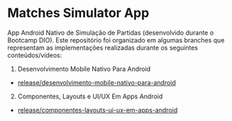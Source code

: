 # Matches Simulator App

App Android Nativo de Simulação de Partidas (desenvolvido durante o Bootcamp DIO). Este repositório foi organizado em algumas branches que representam as implementações realizadas durante os seguintes conteúdos/vídeos:

1. Desenvolvimento Mobile Nativo Para Android
  - [release/desenvolvimento-mobile-nativo-para-android](https://github.com/cailloutr/matches-simulator-app/tree/release/desenvolvimento-mobile-nativo-para-android)

2. Componentes, Layouts e UI/UX Em Apps Android
  - [release/componentes-layouts-ui-ux-em-apps-android](https://github.com/cailloutr/matches-simulator-app/tree/release/componentes-layouts-ui-ux-em-apps-android)
